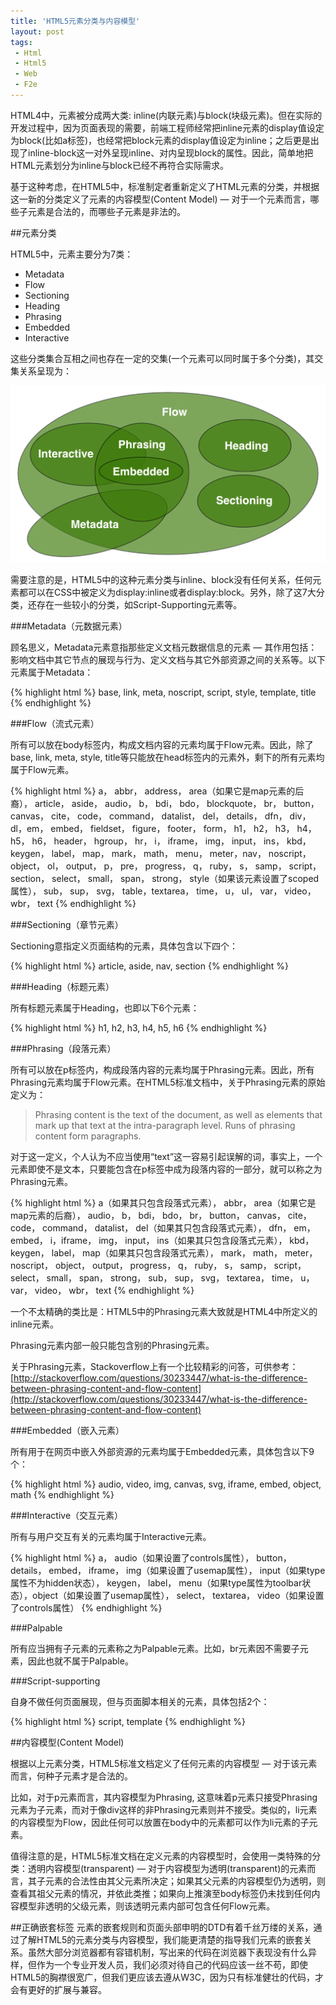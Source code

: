 ```yaml
---
title: 'HTML5元素分类与内容模型'
layout: post
tags:
 - Html
 - Html5
 - Web
 - F2e
---
```


HTML4中，元素被分成两大类: inline(内联元素)与block(块级元素)。但在实际的开发过程中，因为页面表现的需要，前端工程师经常把inline元素的display值设定为block(比如a标签)，也经常把block元素的display值设定为inline；之后更是出现了inline-block这一对外呈现inline、对内呈现block的属性。因此，简单地把HTML元素划分为inline与block已经不再符合实际需求。
<!--more-->

基于这种考虑，在HTML5中，标准制定者重新定义了HTML元素的分类，并根据这一新的分类定义了元素的内容模型(Content Model) — 对于一个元素而言，哪些子元素是合法的，而哪些子元素是非法的。

##元素分类

HTML5中，元素主要分为7类：

 - Metadata
 - Flow
 - Sectioning
 - Heading
 - Phrasing
 - Embedded
 - Interactive

这些分类集合互相之间也存在一定的交集(一个元素可以同时属于多个分类)，其交集关系呈现为：

![html5 nesting](/images/html5-nesting.png)

需要注意的是，HTML5中的这种元素分类与inline、block没有任何关系，任何元素都可以在CSS中被定义为display:inline或者display:block。另外，除了这7大分类，还存在一些较小的分类，如Script-Supporting元素等。

###Metadata（元数据元素）

顾名思义，Metadata元素意指那些定义文档元数据信息的元素 — 其作用包括：影响文档中其它节点的展现与行为、定义文档与其它外部资源之间的关系等。以下元素属于Metadata：

{% highlight html %}
base, link, meta, noscript, script, style, template, title
{% endhighlight %}

###Flow（流式元素）

所有可以放在body标签内，构成文档内容的元素均属于Flow元素。因此，除了base, link, meta, style, title等只能放在head标签内的元素外，剩下的所有元素均属于Flow元素。

{% highlight html %}
a， abbr， address， area（如果它是map元素的后裔）， article， aside， audio， b， bdi， bdo， blockquote， br， button， canvas， cite， code， command， datalist， del， details， dfn， div， dl，em， embed， fieldset， figure， footer， form， h1， h2， h3， h4， h5， h6， header， hgroup， hr， i， iframe， img， input， ins， kbd， keygen， label， map， mark， math， menu， meter，nav， noscript， object， ol， output， p， pre， progress， q， ruby， s， samp， script， section， select， small， span， strong， style（如果该元素设置了scoped属性）， sub， sup， svg， table，textarea， time， u， ul， var， video， wbr， text
{% endhighlight %}

###Sectioning（章节元素）

Sectioning意指定义页面结构的元素，具体包含以下四个：

{% highlight html %}
article, aside, nav, section
{% endhighlight %}

###Heading（标题元素）

所有标题元素属于Heading，也即以下6个元素：

{% highlight html %}
h1, h2, h3, h4, h5, h6
{% endhighlight %}

###Phrasing（段落元素）

所有可以放在p标签内，构成段落内容的元素均属于Phrasing元素。因此，所有Phrasing元素均属于Flow元素。在HTML5标准文档中，关于Phrasing元素的原始定义为：

> Phrasing content is the text of the document, as well as elements that mark up that text at the intra-paragraph level. Runs of phrasing content form paragraphs. 

对于这一定义，个人认为不应当使用“text”这一容易引起误解的词，事实上，一个元素即使不是文本，只要能包含在p标签中成为段落内容的一部分，就可以称之为Phrasing元素。

{% highlight html %}
a（如果其只包含段落式元素）， abbr， area（如果它是map元素的后裔）， audio， b， bdi， bdo， br， button， canvas， cite， code， command， datalist， del（如果其只包含段落式元素）， dfn， em， embed， i，iframe， img， input， ins（如果其只包含段落式元素）， kbd， keygen， label， map（如果其只包含段落式元素）， mark， math， meter， noscript， object， output， progress， q， ruby， s， samp， script，select， small， span， strong， sub， sup， svg， textarea， time， u， var， video， wbr， text
{% endhighlight %}

一个不太精确的类比是：HTML5中的Phrasing元素大致就是HTML4中所定义的inline元素。

Phrasing元素内部一般只能包含别的Phrasing元素。

关于Phrasing元素，Stackoverflow上有一个比较精彩的问答，可供参考：
[http://stackoverflow.com/questions/30233447/what-is-the-difference-between-phrasing-content-and-flow-content](http://stackoverflow.com/questions/30233447/what-is-the-difference-between-phrasing-content-and-flow-content)

###Embedded（嵌入元素）

所有用于在网页中嵌入外部资源的元素均属于Embedded元素，具体包含以下9个：

{% highlight html %}
audio, video, img, canvas, svg, iframe, embed, object, math
{% endhighlight %}

###Interactive（交互元素）

所有与用户交互有关的元素均属于Interactive元素。

{% highlight html %}
a， audio（如果设置了controls属性）， button， details， embed， iframe， img（如果设置了usemap属性）， input（如果type属性不为hidden状态）， keygen， label， menu（如果type属性为toolbar状态），object（如果设置了usemap属性）， select， textarea， video（如果设置了controls属性）
{% endhighlight %}

###Palpable

所有应当拥有子元素的元素称之为Palpable元素。比如，br元素因不需要子元素，因此也就不属于Palpable。

###Script-supporting

自身不做任何页面展现，但与页面脚本相关的元素，具体包括2个：

{% highlight html %}
script, template
{% endhighlight %}

##内容模型(Content Model)

根据以上元素分类，HTML5标准文档定义了任何元素的内容模型 — 对于该元素而言，何种子元素才是合法的。

比如，对于p元素而言，其内容模型为Phrasing, 这意味着p元素只接受Phrasing元素为子元素，而对于像div这样的非Phrasing元素则并不接受。类似的，li元素的内容模型为Flow，因此任何可以放置在body中的元素都可以作为li元素的子元素。

值得注意的是，HTML5标准文档在定义元素的内容模型时，会使用一类特殊的分类：透明内容模型(transparent) — 对于内容模型为透明(transparent)的元素而言，其子元素的合法性由其父元素所决定；如果其父元素的内容模型仍为透明，则查看其祖父元素的情况，并依此类推；如果向上推演至body标签仍未找到任何内容模型非透明的父级元素，则该透明元素内部可包含任何Flow元素。

##正确嵌套标签
元素的嵌套规则和页面头部申明的DTD有着千丝万缕的关系，通过了解HTML5的元素分类与内容模型，我们能更清楚的指导我们元素的嵌套关系。虽然大部分浏览器都有容错机制，写出来的代码在浏览器下表现没有什么异样，但作为一个专业开发人员，我们必须对待自己的代码应该一丝不苟，即使HTML5的胸襟很宽广，但我们更应该去遵从W3C，因为只有标准健壮的代码，才会有更好的扩展与兼容。
